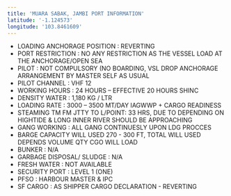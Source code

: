 ```yaml
---
title: 'MUARA SABAK, JAMBI PORT INFORMATION'
latitude: '-1.124573'
longitude: '103.8461609'
---
```


- LOADING ANCHORAGE POSITION : REVERTING
- PORT RESTRICTION : NO ANY RESTRICTION AS THE VESSEL LOAD AT THE ANCHORAGE/OPEN SEA
- PILOT : NOT COMPULSORY (NO BOARDING, VSL DROP ANCHORAGE ARRANGEMENT BY MASTER SELF AS USUAL
- PILOT CHANNEL : VHF 12
- WORKING HOURS : 24 HOURS – EFFECTIVE 20 HOURS SHINC
- DENSITY WATER : 1,180 KG / LTR
- LOADING RATE : 3000 – 3500 MT/DAY IAGWWP + CARGO READINESS
- STEAMING TM FM JTTY TO L/POINT: 33 HRS, DUE TO DEPENDING ON HIGHTIDE & LONG INNER RIVER SHOULD BE APPROACHING
- GANG WORKING : ALL GANG CONTINUESLY UPON LDG PROCCES
- BARGE CAPACITY WILL USED 270 - 300 FT, TOTAL WILL USED DEPENDS VOLUME QTY CGO WILL LOAD
- BUNKER : N/A
- GARBAGE DISPOSAL/ SLUDGE : N/A
- FRESH WATER : NOT AVAILABLE
- SECURITY PORT : LEVEL 1 (ONE)
- PFSO : HARBOUR MASTER & IPC
- SF CARGO : AS SHIPPER CARGO DECLARATION - REVERTING
